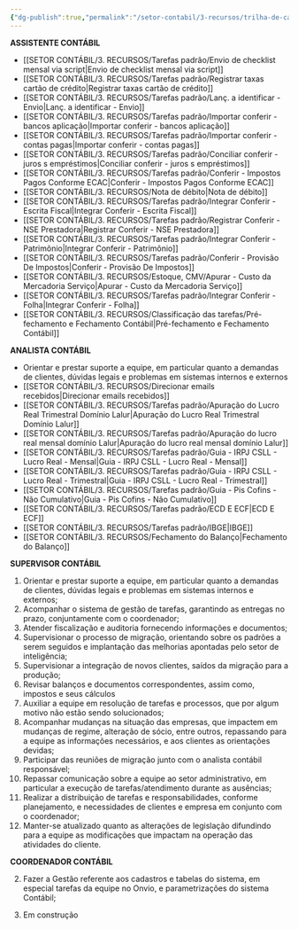 ```yaml
---
{"dg-publish":true,"permalink":"/setor-contabil/3-recursos/trilha-de-carreira-cargos-funcoes/tarefas-por-cargo/","dgPassFrontmatter":true,"created":"2025-06-16T11:39:53.379-03:00","updated":"2025-06-16T14:12:51.281-03:00"}
---
```



**ASSISTENTE CONTÁBIL**
-  [[SETOR CONTÁBIL/3. RECURSOS/Tarefas padrão/Envio de checklist mensal via script\|Envio de checklist mensal via script]]
-  [[SETOR CONTÁBIL/3. RECURSOS/Tarefas padrão/Registrar taxas cartão de crédito\|Registrar taxas cartão de crédito]]
-  [[SETOR CONTÁBIL/3. RECURSOS/Tarefas padrão/Lanç. a identificar - Envio\|Lanç. a identificar - Envio]]
-  [[SETOR CONTÁBIL/3. RECURSOS/Tarefas padrão/Importar conferir - bancos aplicação\|Importar conferir - bancos aplicação]]
-  [[SETOR CONTÁBIL/3. RECURSOS/Tarefas padrão/Importar conferir - contas pagas\|Importar conferir - contas pagas]]
-  [[SETOR CONTÁBIL/3. RECURSOS/Tarefas padrão/Conciliar conferir - juros s  empréstimos\|Conciliar conferir - juros s  empréstimos]]
-  [[SETOR CONTÁBIL/3. RECURSOS/Tarefas padrão/Conferir - Impostos Pagos Conforme ECAC\|Conferir - Impostos Pagos Conforme ECAC]]
- [[SETOR CONTÁBIL/3. RECURSOS/Nota de débito\|Nota de débito]]
-  [[SETOR CONTÁBIL/3. RECURSOS/Tarefas padrão/Integrar Conferir - Escrita Fiscal\|Integrar Conferir - Escrita Fiscal]]
-  [[SETOR CONTÁBIL/3. RECURSOS/Tarefas padrão/Registrar Conferir - NSE Prestadora\|Registrar Conferir - NSE Prestadora]]
-  [[SETOR CONTÁBIL/3. RECURSOS/Tarefas padrão/Integrar Conferir - Patrimônio\|Integrar Conferir - Patrimônio]]
-  [[SETOR CONTÁBIL/3. RECURSOS/Tarefas padrão/Conferir - Provisão De Impostos\|Conferir - Provisão De Impostos]]
-  [[SETOR CONTÁBIL/3. RECURSOS/Estoque, CMV/Apurar - Custo da Mercadoria Serviço\|Apurar - Custo da Mercadoria Serviço]]
- [[SETOR CONTÁBIL/3. RECURSOS/Tarefas padrão/Integrar Conferir - Folha\|Integrar Conferir - Folha]]
- [[SETOR CONTÁBIL/3. RECURSOS/Classificação das tarefas/Pré-fechamento e Fechamento Contábil\|Pré-fechamento e Fechamento Contábil]]



**ANALISTA CONTÁBIL**

- Orientar e prestar suporte a equipe, em particular quanto a demandas de clientes, dúvidas legais e problemas em sistemas internos e externos
- [[SETOR CONTÁBIL/3. RECURSOS/Direcionar emails recebidos\|Direcionar emails recebidos]]
-  [[SETOR CONTÁBIL/3. RECURSOS/Tarefas padrão/Apuração do Lucro Real Trimestral Domínio Lalur\|Apuração do Lucro Real Trimestral Domínio Lalur]]
-  [[SETOR CONTÁBIL/3. RECURSOS/Tarefas padrão/Apuração do lucro real mensal domínio Lalur\|Apuração do lucro real mensal domínio Lalur]]
-  [[SETOR CONTÁBIL/3. RECURSOS/Tarefas padrão/Guia - IRPJ CSLL - Lucro Real - Mensal\|Guia - IRPJ CSLL - Lucro Real - Mensal]]
-  [[SETOR CONTÁBIL/3. RECURSOS/Tarefas padrão/Guia - IRPJ CSLL - Lucro Real - Trimestral\|Guia - IRPJ CSLL - Lucro Real - Trimestral]]
-  [[SETOR CONTÁBIL/3. RECURSOS/Tarefas padrão/Guia - Pis Cofins - Não Cumulativo\|Guia - Pis Cofins - Não Cumulativo]]
- [[SETOR CONTÁBIL/3. RECURSOS/Tarefas padrão/ECD E ECF\|ECD E ECF]]
- [[SETOR CONTÁBIL/3. RECURSOS/Tarefas padrão/IBGE\|IBGE]]
- [[SETOR CONTÁBIL/3. RECURSOS/Fechamento do Balanço\|Fechamento do Balanço]]


**SUPERVISOR CONTÁBIL**

1. Orientar e prestar suporte a equipe, em particular quanto a demandas de clientes, dúvidas legais e problemas em sistemas internos e externos;
2. Acompanhar o sistema de gestão de tarefas, garantindo as entregas no prazo, conjuntamente com o coordenador;
3. Atender fiscalização e auditoria fornecendo informações e documentos;
4. Supervisionar o processo de migração, orientando sobre os padrões a serem seguidos e implantação das melhorias apontadas pelo setor de inteligência;
5. Supervisionar a integração de novos clientes, saídos da migração para a produção;
6. Revisar balanços e documentos correspondentes, assim como, impostos e seus cálculos
7. Auxiliar a equipe em resolução de tarefas e processos, que por algum motivo não estão sendo solucionados;
8. Acompanhar mudanças na situação das empresas, que impactem em mudanças de regime, alteração de sócio, entre outros, repassando para a equipe as informações necessários, e aos clientes as orientações devidas;
9. Participar das reuniões de migração junto com o analista contábil responsável;
10. Repassar comunicação sobre a equipe ao setor administrativo, em particular a execução de tarefas/atendimento durante as ausências;
11. Realizar a distribuição de tarefas e responsabilidades, conforme planejamento, e necessidades de clientes e empresa em conjunto com o coordenador;
12. Manter-se atualizado quanto as alterações de legislação difundindo para a equipe as modificações que impactam na operação das atividades do cliente.


**COORDENADOR CONTÁBIL**

2. Fazer a Gestão referente aos cadastros e tabelas do sistema, em especial tarefas da equipe no Onvio, e parametrizações do sistema Contábil;

3. Em construção
